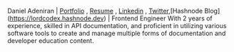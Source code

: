 Daniel Adeniran | [Portfolio](https://linktr.ee/LordCodex) , [Resume](https://docs.google.com/document/d/1laU7xyQzKBauwrm3HENfCe-xigtSRhBP3Oii4JA0JRU/) , [Linkedin](https://www.linkedin.com/in/daniel-adeniran-lordcodex-2535a31b7) , [Twitter](https://twitter.com/LordCodeX_),[Hashnode Blog](https://lordcodex.hashnode.dev) | Frontend Engineer With 2 years of experience, skilled in API documentation, and proficient in utilizing various software tools to create and manage multiple forms of documentation and developer education content.